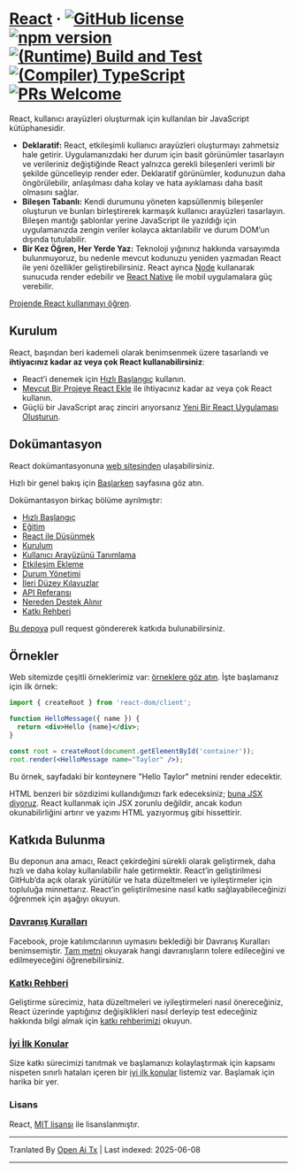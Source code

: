 # [React](https://react.dev/) &middot; [![GitHub license](https://img.shields.io/badge/license-MIT-blue.svg)](https://github.com/facebook/react/blob/main/LICENSE) [![npm version](https://img.shields.io/npm/v/react.svg?style=flat)](https://www.npmjs.com/package/react) [![(Runtime) Build and Test](https://github.com/facebook/react/actions/workflows/runtime_build_and_test.yml/badge.svg)](https://github.com/facebook/react/actions/workflows/runtime_build_and_test.yml) [![(Compiler) TypeScript](https://github.com/facebook/react/actions/workflows/compiler_typescript.yml/badge.svg?branch=main)](https://github.com/facebook/react/actions/workflows/compiler_typescript.yml) [![PRs Welcome](https://img.shields.io/badge/PRs-welcome-brightgreen.svg)](https://legacy.reactjs.org/docs/how-to-contribute.html#your-first-pull-request)

React, kullanıcı arayüzleri oluşturmak için kullanılan bir JavaScript kütüphanesidir.

* **Deklaratif:** React, etkileşimli kullanıcı arayüzleri oluşturmayı zahmetsiz hale getirir. Uygulamanızdaki her durum için basit görünümler tasarlayın ve verileriniz değiştiğinde React yalnızca gerekli bileşenleri verimli bir şekilde güncelleyip render eder. Deklaratif görünümler, kodunuzun daha öngörülebilir, anlaşılması daha kolay ve hata ayıklaması daha basit olmasını sağlar.
* **Bileşen Tabanlı:** Kendi durumunu yöneten kapsüllenmiş bileşenler oluşturun ve bunları birleştirerek karmaşık kullanıcı arayüzleri tasarlayın. Bileşen mantığı şablonlar yerine JavaScript ile yazıldığı için uygulamanızda zengin veriler kolayca aktarılabilir ve durum DOM’un dışında tutulabilir.
* **Bir Kez Öğren, Her Yerde Yaz:** Teknoloji yığınınız hakkında varsayımda bulunmuyoruz, bu nedenle mevcut kodunuzu yeniden yazmadan React ile yeni özellikler geliştirebilirsiniz. React ayrıca [Node](https://nodejs.org/en) kullanarak sunucuda render edebilir ve [React Native](https://reactnative.dev/) ile mobil uygulamalara güç verebilir.

[Projende React kullanmayı öğren](https://react.dev/learn).

## Kurulum

React, başından beri kademeli olarak benimsenmek üzere tasarlandı ve **ihtiyacınız kadar az veya çok React kullanabilirsiniz**:

* React’i denemek için [Hızlı Başlangıç](https://react.dev/learn) kullanın.
* [Mevcut Bir Projeye React Ekle](https://react.dev/learn/add-react-to-an-existing-project) ile ihtiyacınız kadar az veya çok React kullanın.
* Güçlü bir JavaScript araç zinciri arıyorsanız [Yeni Bir React Uygulaması Oluşturun](https://react.dev/learn/start-a-new-react-project).

## Dokümantasyon

React dokümantasyonuna [web sitesinden](https://react.dev/) ulaşabilirsiniz.

Hızlı bir genel bakış için [Başlarken](https://react.dev/learn) sayfasına göz atın.

Dokümantasyon birkaç bölüme ayrılmıştır:

* [Hızlı Başlangıç](https://react.dev/learn)
* [Eğitim](https://react.dev/learn/tutorial-tic-tac-toe)
* [React ile Düşünmek](https://react.dev/learn/thinking-in-react)
* [Kurulum](https://react.dev/learn/installation)
* [Kullanıcı Arayüzünü Tanımlama](https://react.dev/learn/describing-the-ui)
* [Etkileşim Ekleme](https://react.dev/learn/adding-interactivity)
* [Durum Yönetimi](https://react.dev/learn/managing-state)
* [İleri Düzey Kılavuzlar](https://react.dev/learn/escape-hatches)
* [API Referansı](https://react.dev/reference/react)
* [Nereden Destek Alınır](https://react.dev/community)
* [Katkı Rehberi](https://legacy.reactjs.org/docs/how-to-contribute.html)

[Bu depoya](https://github.com/reactjs/react.dev) pull request göndererek katkıda bulunabilirsiniz.

## Örnekler

Web sitemizde çeşitli örneklerimiz var: [örneklere göz atın](https://react.dev/). İşte başlamanız için ilk örnek:

```jsx
import { createRoot } from 'react-dom/client';

function HelloMessage({ name }) {
  return <div>Hello {name}</div>;
}

const root = createRoot(document.getElementById('container'));
root.render(<HelloMessage name="Taylor" />);
```

Bu örnek, sayfadaki bir konteynere "Hello Taylor" metnini render edecektir.

HTML benzeri bir sözdizimi kullandığımızı fark edeceksiniz; [buna JSX diyoruz](https://react.dev/learn#writing-markup-with-jsx). React kullanmak için JSX zorunlu değildir, ancak kodun okunabilirliğini artırır ve yazımı HTML yazıyormuş gibi hissettirir.

## Katkıda Bulunma

Bu deponun ana amacı, React çekirdeğini sürekli olarak geliştirmek, daha hızlı ve daha kolay kullanılabilir hale getirmektir. React’in geliştirilmesi GitHub’da açık olarak yürütülür ve hata düzeltmeleri ve iyileştirmeler için topluluğa minnettarız. React’in geliştirilmesine nasıl katkı sağlayabileceğinizi öğrenmek için aşağıyı okuyun.

### [Davranış Kuralları](https://code.fb.com/codeofconduct)

Facebook, proje katılımcılarının uymasını beklediği bir Davranış Kuralları benimsemiştir. [Tam metni](https://code.fb.com/codeofconduct) okuyarak hangi davranışların tolere edileceğini ve edilmeyeceğini öğrenebilirsiniz.

### [Katkı Rehberi](https://legacy.reactjs.org/docs/how-to-contribute.html)

Geliştirme sürecimiz, hata düzeltmeleri ve iyileştirmeleri nasıl önereceğiniz, React üzerinde yaptığınız değişiklikleri nasıl derleyip test edeceğiniz hakkında bilgi almak için [katkı rehberimizi](https://legacy.reactjs.org/docs/how-to-contribute.html) okuyun.

### [İyi İlk Konular](https://github.com/facebook/react/labels/good%20first%20issue)

Size katkı sürecimizi tanıtmak ve başlamanızı kolaylaştırmak için kapsamı nispeten sınırlı hataları içeren bir [iyi ilk konular](https://github.com/facebook/react/labels/good%20first%20issue) listemiz var. Başlamak için harika bir yer.

### Lisans

React, [MIT lisansı](./LICENSE) ile lisanslanmıştır.

---

Tranlated By [Open Ai Tx](https://github.com/OpenAiTx/OpenAiTx) | Last indexed: 2025-06-08

---